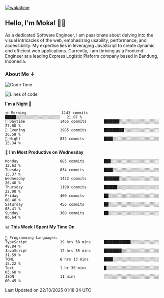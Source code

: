 [![wakatime](https://wakatime.com/badge/user/af9abd23-dba3-4dbe-973c-b045a9417a55.svg?style=social)](https://wakatime.com/@af9abd23-dba3-4dbe-973c-b045a9417a55)
## Hello, I'm Moka! 👋🏼


As a dedicated Software Engineer, I am passionate about delving into the visual intricacies of the web, emphasizing usability, performance, and accessibility. My expertise lies in leveraging JavaScript to create dynamic and efficient web applications. Currently, I am thriving as a Frontend Engineer at a leading Express Logistic Plaform company based in Bandung, Indonesia.

### About Me ↓

<!--START_SECTION:waka-->
![Code Time](http://img.shields.io/badge/Code%20Time-12%2C690%20hrs%2035%20mins-blue)

![Lines of code](https://img.shields.io/badge/From%20Hello%20World%20I%27ve%20Written-11.3%20million%20lines%20of%20code-blue)

**I'm a Night 🦉** 

```text
🌞 Morning                1143 commits        █████░░░░░░░░░░░░░░░░░░░░   21.07 % 
🌆 Daytime                1465 commits        ███████░░░░░░░░░░░░░░░░░░   27.00 % 
🌃 Evening                1985 commits        █████████░░░░░░░░░░░░░░░░   36.59 % 
🌙 Night                  832 commits         ████░░░░░░░░░░░░░░░░░░░░░   15.34 % 
```
📅 **I'm Most Productive on Wednesday** 

```text
Monday                   685 commits         ███░░░░░░░░░░░░░░░░░░░░░░   12.63 % 
Tuesday                  834 commits         ████░░░░░░░░░░░░░░░░░░░░░   15.37 % 
Wednesday                1432 commits        ███████░░░░░░░░░░░░░░░░░░   26.40 % 
Thursday                 1198 commits        ██████░░░░░░░░░░░░░░░░░░░   22.08 % 
Friday                   460 commits         ██░░░░░░░░░░░░░░░░░░░░░░░   08.48 % 
Saturday                 456 commits         ██░░░░░░░░░░░░░░░░░░░░░░░   08.41 % 
Sunday                   360 commits         ██░░░░░░░░░░░░░░░░░░░░░░░   06.64 % 
```


📊 **This Week I Spent My Time On** 

```text
💬 Programming Languages: 
TypeScript               19 hrs 58 mins      ████████████░░░░░░░░░░░░░   48.84 % 
JavaScript               12 hrs 55 mins      ████████░░░░░░░░░░░░░░░░░   31.59 % 
TOML                     6 hrs 13 mins       ████░░░░░░░░░░░░░░░░░░░░░   15.22 % 
Text                     1 hr 30 mins        █░░░░░░░░░░░░░░░░░░░░░░░░   03.68 % 
JSON                     11 mins             ░░░░░░░░░░░░░░░░░░░░░░░░░   00.45 % 
```


 Last Updated on 22/10/2025 01:18:34 UTC
<!--END_SECTION:waka-->
